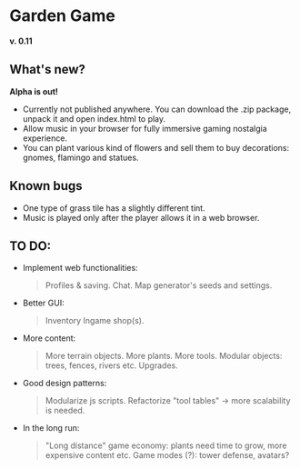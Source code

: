 # Garden Game
**v. 0.11**

## What's new?
**Alpha is out!**
- Currently not published anywhere. You can download the .zip package, unpack it and open index.html to play.
- Allow music in your browser for fully immersive gaming nostalgia experience.
- You can plant various kind of flowers and sell them to buy decorations: gnomes, flamingo and statues.


## Known bugs
- One type of grass tile has a slightly different tint.
- Music is played only after the player allows it in a web browser.


## TO DO:
- Implement web functionalities:
    > Profiles & saving.
    > Chat.
    > Map generator's seeds and settings.
- Better GUI:
    > Inventory
    > Ingame shop(s).
- More content:
    > More terrain objects.
    > More plants.
    > More tools.
    > Modular objects: trees, fences, rivers etc.
    > Upgrades.
- Good design patterns:
    > Modularize js scripts.
    > Refactorize "tool tables" -> more scalability is needed.

- In the long run:
    > "Long distance" game economy: plants need time to grow, more expensive content etc.
    > Game modes (?): tower defense, avatars?

  
